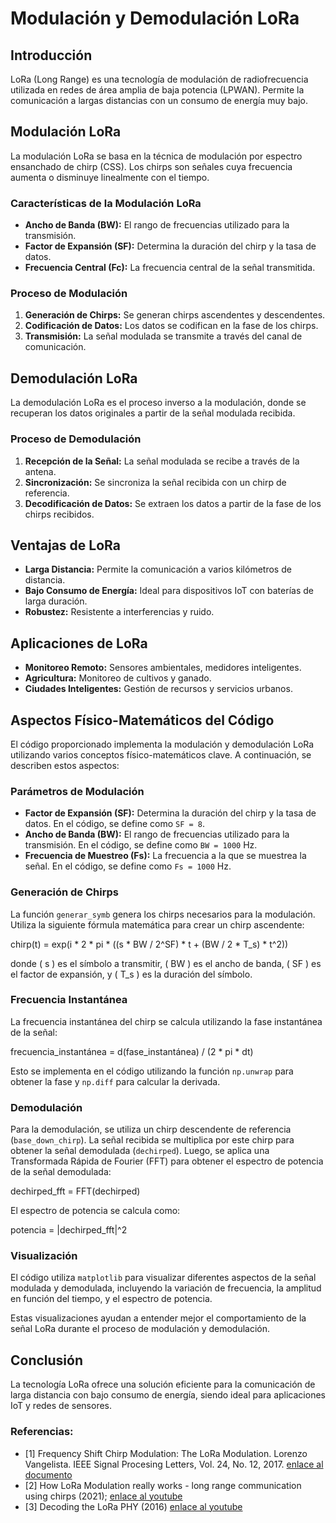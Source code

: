 # Modulación y Demodulación LoRa

## Introducción
LoRa (Long Range) es una tecnología de modulación de radiofrecuencia utilizada en redes de área amplia de baja potencia (LPWAN). Permite la comunicación a largas distancias con un consumo de energía muy bajo.

## Modulación LoRa
La modulación LoRa se basa en la técnica de modulación por espectro ensanchado de chirp (CSS). Los chirps son señales cuya frecuencia aumenta o disminuye linealmente con el tiempo.

### Características de la Modulación LoRa
- **Ancho de Banda (BW):** El rango de frecuencias utilizado para la transmisión.
- **Factor de Expansión (SF):** Determina la duración del chirp y la tasa de datos.
- **Frecuencia Central (Fc):** La frecuencia central de la señal transmitida.

### Proceso de Modulación
1. **Generación de Chirps:** Se generan chirps ascendentes y descendentes.
2. **Codificación de Datos:** Los datos se codifican en la fase de los chirps.
3. **Transmisión:** La señal modulada se transmite a través del canal de comunicación.

## Demodulación LoRa
La demodulación LoRa es el proceso inverso a la modulación, donde se recuperan los datos originales a partir de la señal modulada recibida.

### Proceso de Demodulación
1. **Recepción de la Señal:** La señal modulada se recibe a través de la antena.
2. **Sincronización:** Se sincroniza la señal recibida con un chirp de referencia.
3. **Decodificación de Datos:** Se extraen los datos a partir de la fase de los chirps recibidos.

## Ventajas de LoRa
- **Larga Distancia:** Permite la comunicación a varios kilómetros de distancia.
- **Bajo Consumo de Energía:** Ideal para dispositivos IoT con baterías de larga duración.
- **Robustez:** Resistente a interferencias y ruido.

## Aplicaciones de LoRa
- **Monitoreo Remoto:** Sensores ambientales, medidores inteligentes.
- **Agricultura:** Monitoreo de cultivos y ganado.
- **Ciudades Inteligentes:** Gestión de recursos y servicios urbanos.

## Aspectos Físico-Matemáticos del Código

El código proporcionado implementa la modulación y demodulación LoRa utilizando varios conceptos físico-matemáticos clave. A continuación, se describen estos aspectos:

### Parámetros de Modulación
- **Factor de Expansión (SF):** Determina la duración del chirp y la tasa de datos. En el código, se define como `SF = 8`.
- **Ancho de Banda (BW):** El rango de frecuencias utilizado para la transmisión. En el código, se define como `BW = 1000` Hz.
- **Frecuencia de Muestreo (Fs):** La frecuencia a la que se muestrea la señal. En el código, se define como `Fs = 1000` Hz.

### Generación de Chirps
La función `generar_symb` genera los chirps necesarios para la modulación. Utiliza la siguiente fórmula matemática para crear un chirp ascendente:

chirp(t) = exp(i * 2 * pi * ((s * BW / 2^SF) * t + (BW / 2 * T_s) * t^2))


donde \( s \) es el símbolo a transmitir, \( BW \) es el ancho de banda, \( SF \) es el factor de expansión, y \( T_s \) es la duración del símbolo.

### Frecuencia Instantánea
La frecuencia instantánea del chirp se calcula utilizando la fase instantánea de la señal:

frecuencia_instantánea = d(fase_instantánea) / (2 * pi * dt)

Esto se implementa en el código utilizando la función `np.unwrap` para obtener la fase y `np.diff` para calcular la derivada.

### Demodulación
Para la demodulación, se utiliza un chirp descendente de referencia (`base_down_chirp`). La señal recibida se multiplica por este chirp para obtener la señal demodulada (`dechirped`). Luego, se aplica una Transformada Rápida de Fourier (FFT) para obtener el espectro de potencia de la señal demodulada:

dechirped_fft = FFT(dechirped)


El espectro de potencia se calcula como:

potencia = |dechirped_fft|^2



### Visualización
El código utiliza `matplotlib` para visualizar diferentes aspectos de la señal modulada y demodulada, incluyendo la variación de frecuencia, la amplitud en función del tiempo, y el espectro de potencia.

Estas visualizaciones ayudan a entender mejor el comportamiento de la señal LoRa durante el proceso de modulación y demodulación.

## Conclusión
La tecnología LoRa ofrece una solución eficiente para la comunicación de larga distancia con bajo consumo de energía, siendo ideal para aplicaciones IoT y redes de sensores.


### Referencias:
- [1] Frequency Shift Chirp Modulation: The LoRa Modulation. Lorenzo Vangelista. IEEE Signal Procesing Letters, Vol. 24, No. 12, 2017. [enlace al documento](https://drive.google.com/file/d/1pGHh7WLAYIRgUsoMKCYRLLRIZi5ozapL/view?usp=sharing)
- [2] How LoRa Modulation really works - long range communication using chirps (2021); [enlace al youtube](https://www.youtube.com/watch?v=jHWepP1ZWTk)
- [3] Decoding the LoRa PHY (2016) [enlace al youtube](https://www.youtube.com/watch?v=NoquBA7IMNc)

